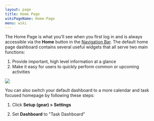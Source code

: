 ```yaml
---
layout: page
title: Home Page
wikiPageName: Home-Page
menu: wiki
---
```


The Home Page is what you'll see when you first log in and is always accessible via the **Home** button in the [Navigation Bar](https://github.com/surefyresystems/Surefyre-Systems/wiki/Basic-Naviation). The default home page dashboard contains several useful widgets that all serve two main functions:
1. Provide important, high level information at a glance
1. Make it easy for users to quickly perform common or upcoming activities


![](https://user-images.githubusercontent.com/31252743/32826016-b5915178-c99b-11e7-8804-0140e130f752.png)

You can also switch your default dashboard to a more calendar and task focused homepage by following these steps:

1. Click **Setup (gear) > Settings**

1. Set **Dashboard** to "Task Dashboard"
